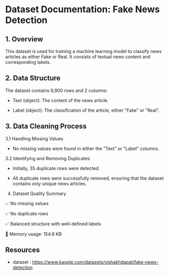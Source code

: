 
# Dataset Documentation: Fake News Detection

## 1. Overview

This dataset is used for training a machine learning model to classify news articles as either Fake or Real. It consists of textual news content and corresponding labels.

## 2. Data Structure

The dataset contains 9,900 rows and 2 columns:

- Text (object): The content of the news article.

- Label (object): The classification of the article, either "Fake" or "Real".

## 3. Data Cleaning Process

3.1 Handling Missing Values

- No missing values were found in either the "Text" or "Label" columns.

3.2 Identifying and Removing Duplicates

- Initially, 35 duplicate rows were detected.

- All duplicate rows were successfully removed, ensuring that the dataset contains only unique news articles.

4. Dataset Quality Summary

✅ No missing values

✅ No duplicate rows

✅ Balanced structure with well-defined labels

📂 Memory usage: 154.8 KB


## Resources
- dataset : https://www.kaggle.com/datasets/vishakhdapat/fake-news-detection